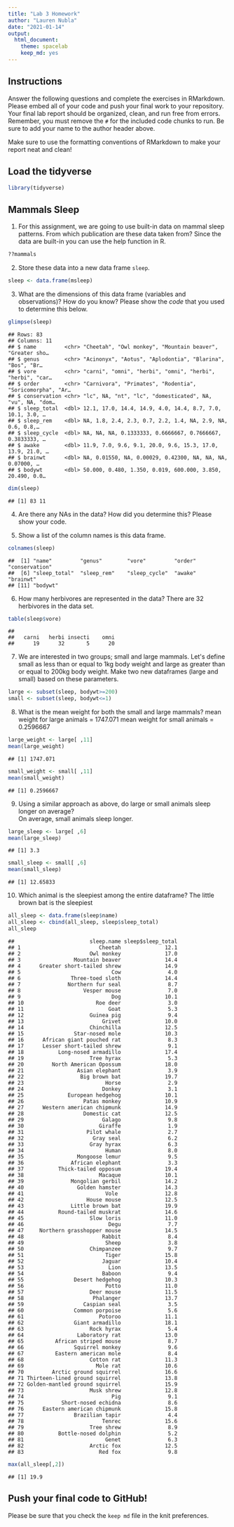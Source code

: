 ```yaml
---
title: "Lab 3 Homework"
author: "Lauren Nubla"
date: "2021-01-14"
output:
  html_document: 
    theme: spacelab
    keep_md: yes
---
```


## Instructions
Answer the following questions and complete the exercises in RMarkdown. Please embed all of your code and push your final work to your repository. Your final lab report should be organized, clean, and run free from errors. Remember, you must remove the `#` for the included code chunks to run. Be sure to add your name to the author header above.  

Make sure to use the formatting conventions of RMarkdown to make your report neat and clean!  

## Load the tidyverse

```r
library(tidyverse)
```

## Mammals Sleep
1. For this assignment, we are going to use built-in data on mammal sleep patterns. From which publication are these data taken from? Since the data are built-in you can use the help function in R.

```r
??mammals
```

2. Store these data into a new data frame `sleep`.

```r
sleep <- data.frame(msleep)
```

3. What are the dimensions of this data frame (variables and observations)? How do you know? Please show the *code* that you used to determine this below.  

```r
glimpse(sleep)
```

```
## Rows: 83
## Columns: 11
## $ name         <chr> "Cheetah", "Owl monkey", "Mountain beaver", "Greater sho…
## $ genus        <chr> "Acinonyx", "Aotus", "Aplodontia", "Blarina", "Bos", "Br…
## $ vore         <chr> "carni", "omni", "herbi", "omni", "herbi", "herbi", "car…
## $ order        <chr> "Carnivora", "Primates", "Rodentia", "Soricomorpha", "Ar…
## $ conservation <chr> "lc", NA, "nt", "lc", "domesticated", NA, "vu", NA, "dom…
## $ sleep_total  <dbl> 12.1, 17.0, 14.4, 14.9, 4.0, 14.4, 8.7, 7.0, 10.1, 3.0, …
## $ sleep_rem    <dbl> NA, 1.8, 2.4, 2.3, 0.7, 2.2, 1.4, NA, 2.9, NA, 0.6, 0.8,…
## $ sleep_cycle  <dbl> NA, NA, NA, 0.1333333, 0.6666667, 0.7666667, 0.3833333, …
## $ awake        <dbl> 11.9, 7.0, 9.6, 9.1, 20.0, 9.6, 15.3, 17.0, 13.9, 21.0, …
## $ brainwt      <dbl> NA, 0.01550, NA, 0.00029, 0.42300, NA, NA, NA, 0.07000, …
## $ bodywt       <dbl> 50.000, 0.480, 1.350, 0.019, 600.000, 3.850, 20.490, 0.0…
```

```r
dim(sleep)
```

```
## [1] 83 11
```

4. Are there any NAs in the data? How did you determine this? Please show your code.  


5. Show a list of the column names is this data frame.

```r
colnames(sleep)
```

```
##  [1] "name"         "genus"        "vore"         "order"        "conservation"
##  [6] "sleep_total"  "sleep_rem"    "sleep_cycle"  "awake"        "brainwt"     
## [11] "bodywt"
```

6. How many herbivores are represented in the data? 
There are 32 herbivores in the data set. 

```r
table(sleep$vore)
```

```
## 
##   carni   herbi insecti    omni 
##      19      32       5      20
```

7. We are interested in two groups; small and large mammals. Let's define small as less than or equal to 1kg body weight and large as greater than or equal to 200kg body weight. Make two new dataframes (large and small) based on these parameters.

```r
large <- subset(sleep, bodywt>=200)
small <- subset(sleep, bodywt<=1)
```

8. What is the mean weight for both the small and large mammals?
mean weight for large animals = 1747.071
mean weight for small animals = 0.2596667

```r
large_weight <- large[ ,11]
mean(large_weight)
```

```
## [1] 1747.071
```


```r
small_weight <- small[ ,11]
mean(small_weight)
```

```
## [1] 0.2596667
```

9. Using a similar approach as above, do large or small animals sleep longer on average?  
On average, small animals sleep longer.

```r
large_sleep <- large[ ,6]
mean(large_sleep)
```

```
## [1] 3.3
```


```r
small_sleep <- small[ ,6]
mean(small_sleep)
```

```
## [1] 12.65833
```

10. Which animal is the sleepiest among the entire dataframe?
The little brown bat is the sleepiest

```r
all_sleep <- data.frame(sleep$name)
all_sleep <- cbind(all_sleep, sleep$sleep_total)
all_sleep
```

```
##                        sleep.name sleep$sleep_total
## 1                         Cheetah              12.1
## 2                      Owl monkey              17.0
## 3                 Mountain beaver              14.4
## 4      Greater short-tailed shrew              14.9
## 5                             Cow               4.0
## 6                Three-toed sloth              14.4
## 7               Northern fur seal               8.7
## 8                    Vesper mouse               7.0
## 9                             Dog              10.1
## 10                       Roe deer               3.0
## 11                           Goat               5.3
## 12                     Guinea pig               9.4
## 13                         Grivet              10.0
## 14                     Chinchilla              12.5
## 15                Star-nosed mole              10.3
## 16      African giant pouched rat               8.3
## 17      Lesser short-tailed shrew               9.1
## 18           Long-nosed armadillo              17.4
## 19                     Tree hyrax               5.3
## 20         North American Opossum              18.0
## 21                 Asian elephant               3.9
## 22                  Big brown bat              19.7
## 23                          Horse               2.9
## 24                         Donkey               3.1
## 25              European hedgehog              10.1
## 26                   Patas monkey              10.9
## 27      Western american chipmunk              14.9
## 28                   Domestic cat              12.5
## 29                         Galago               9.8
## 30                        Giraffe               1.9
## 31                    Pilot whale               2.7
## 32                      Gray seal               6.2
## 33                     Gray hyrax               6.3
## 34                          Human               8.0
## 35                 Mongoose lemur               9.5
## 36               African elephant               3.3
## 37           Thick-tailed opposum              19.4
## 38                        Macaque              10.1
## 39               Mongolian gerbil              14.2
## 40                 Golden hamster              14.3
## 41                          Vole               12.8
## 42                    House mouse              12.5
## 43               Little brown bat              19.9
## 44           Round-tailed muskrat              14.6
## 45                     Slow loris              11.0
## 46                           Degu               7.7
## 47     Northern grasshopper mouse              14.5
## 48                         Rabbit               8.4
## 49                          Sheep               3.8
## 50                     Chimpanzee               9.7
## 51                          Tiger              15.8
## 52                         Jaguar              10.4
## 53                           Lion              13.5
## 54                         Baboon               9.4
## 55                Desert hedgehog              10.3
## 56                          Potto              11.0
## 57                     Deer mouse              11.5
## 58                      Phalanger              13.7
## 59                   Caspian seal               3.5
## 60                Common porpoise               5.6
## 61                        Potoroo              11.1
## 62                Giant armadillo              18.1
## 63                     Rock hyrax               5.4
## 64                 Laboratory rat              13.0
## 65          African striped mouse               8.7
## 66                Squirrel monkey               9.6
## 67          Eastern american mole               8.4
## 68                     Cotton rat              11.3
## 69                       Mole rat              10.6
## 70         Arctic ground squirrel              16.6
## 71 Thirteen-lined ground squirrel              13.8
## 72 Golden-mantled ground squirrel              15.9
## 73                     Musk shrew              12.8
## 74                            Pig               9.1
## 75            Short-nosed echidna               8.6
## 76      Eastern american chipmunk              15.8
## 77                Brazilian tapir               4.4
## 78                         Tenrec              15.6
## 79                     Tree shrew               8.9
## 80           Bottle-nosed dolphin               5.2
## 81                          Genet               6.3
## 82                     Arctic fox              12.5
## 83                        Red fox               9.8
```

```r
max(all_sleep[,2])
```

```
## [1] 19.9
```

## Push your final code to GitHub!
Please be sure that you check the `keep md` file in the knit preferences.   
